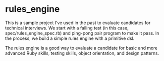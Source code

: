 rules_engine
============

This is a sample project I've used in the past to evaluate candidates for technical interviews.  We start with a failing test (in this case, spec/rules_engine_spec.rb) and ping-pong pair program to make it pass.  In the process, we build a simple rules engine with a primitive dsl.

The rules engine is a good way to evaluate a candidate for basic and more advanced Ruby skills, testing skills, object orientation, and design patterns.
